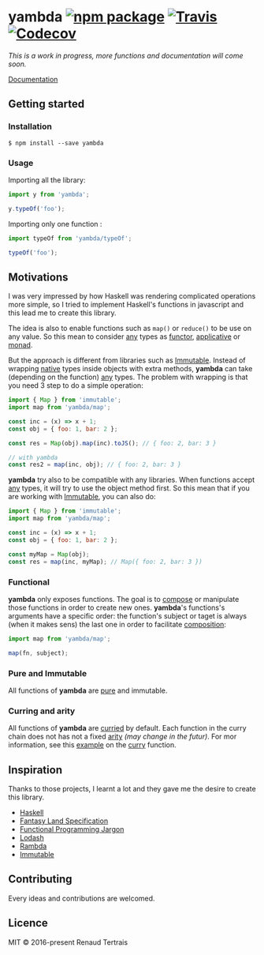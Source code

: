 # yambda [![npm package][npm-badge]][npm] [![Travis][travis-badge]][travis] [![Codecov][codecov-badge]][codecov]

*This is a work in progress, more functions and documentation will come soon.*

[Documentation](DOCS.md)

## Getting started

### Installation

```
$ npm install --save yambda
```

### Usage

Importing all the library:

```js
import y from 'yambda';

y.typeOf('foo');
```

Importing only one function :

```js
import typeOf from 'yambda/typeOf';

typeOf('foo');
```

## Motivations

I was very impressed by how Haskell was rendering complicated operations more simple, so I tried to implement Haskell's functions in javascript and this lead me to create this library.

The idea is also to enable functions such as `map()` or `reduce()` to be use on any value. So this mean to consider [any](DOCS.md#any) types as [functor](https://github.com/hemanth/functional-programming-jargon#functor), [applicative](https://github.com/hemanth/functional-programming-jargon#applicative-functor) or [monad](https://github.com/hemanth/functional-programming-jargon#monad).

But the approach is different from libraries such as [Immutable](https://facebook.github.io/immutable-js). Instead of wrapping [native](DOCS.md#native) types inside objects with extra methods, **yambda** can take (depending on the function) [any](DOCS.md#any) types. The problem with wrapping is that you need 3 step to do a simple operation:

```js
import { Map } from 'immutable';
import map from 'yambda/map';

const inc = (x) => x + 1;
const obj = { foo: 1, bar: 2 };

const res = Map(obj).map(inc).toJS(); // { foo: 2, bar: 3 }

// with yambda
const res2 = map(inc, obj); // { foo: 2, bar: 3 }
```

**yambda** try also to be compatible with any libraries. When functions accept [any](DOCS.md#any) types, it will try to use the object method first. So this mean that if you are working with [Immutable](https://facebook.github.io/immutable-js), you can also do:

```js
import { Map } from 'immutable';
import map from 'yambda/map';

const inc = (x) => x + 1;
const obj = { foo: 1, bar: 2 };

const myMap = Map(obj);
const res = map(inc, myMap); // Map({ foo: 2, bar: 3 })
```

### Functional

**yambda** only exposes functions. The goal is to [compose](https://github.com/hemanth/functional-programming-jargon#function-composition) or manipulate those functions in order to create new ones. **yambda**'s functions's arguments have a specific order: the function's subject or taget is always (when it makes sens) the last one in order to facilitate [composition](https://github.com/hemanth/functional-programming-jargon#function-composition):

```js
import map from 'yambda/map';

map(fn, subject);
```

### Pure and Immutable

All functions of **yambda** are [pure](https://github.com/hemanth/functional-programming-jargon#purity) and immutable.

### Curring and arity

All functions of **yambda** are [curried](https://github.com/hemanth/functional-programming-jargon#currying) by default. Each function in the curry chain does not has not a fixed [arity](https://github.com/hemanth/functional-programming-jargon#arity) *(may change in the futur)*. For mor information, see this [example](DOCS.md#examples) on the [curry](DOCS.md#curryfn) function.

## Inspiration

Thanks to those projects, I learnt a lot and they gave me the desire to create this library.

- [Haskell](https://www.haskell.org/)
- [Fantasy Land Specification](https://github.com/fantasyland/fantasy-land)
- [Functional Programming Jargon](https://github.com/hemanth/functional-programming-jargon)
- [Lodash](https://lodash.com/)
- [Rambda](http://ramdajs.com)
- [Immutable](https://facebook.github.io/immutable-js)

## Contributing

Every ideas and contributions are welcomed.

## Licence

MIT © 2016-present Renaud Tertrais

[npm-badge]: https://img.shields.io/npm/v/yambda.svg?style=flat-square
[npm]: https://www.npmjs.com/package/yambda

[travis-badge]: https://img.shields.io/travis/renaudtertrais/yambda.svg?style=flat-square
[travis]: https://travis-ci.org/renaudtertrais/yambda

[codecov-badge]: https://img.shields.io/codecov/c/github/renaudtertrais/yambda.svg?style=flat-square
[codecov]: https://codecov.io/gh/renaudtertrais/yambda
